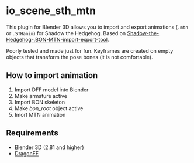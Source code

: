 # io_scene_sth_mtn

This plugin for Blender 3D allows you to import and export animations (`.mtn` or `.STHanim`) for Shadow the Hedgehog. Based on [Shadow-the-Hedgehog-.BON-MTN-import-export-tool](https://github.com/Shadowth117/Shadow-the-Hedgehog-.BON-MTN-import-export-tool).

Poorly tested and made just for fun. Keyframes are created on empty objects that transform the pose bones (it is not comfortable).

## How to import animation
1. Import DFF model into Blender
2. Make armature active
3. Import BON skeleton
4. Make _bon_root_ object active
5. Imort MTN animation

## Requirements

* Blender 3D (2.81 and higher)
* [DragonFF](https://github.com/Parik27/DragonFF)
